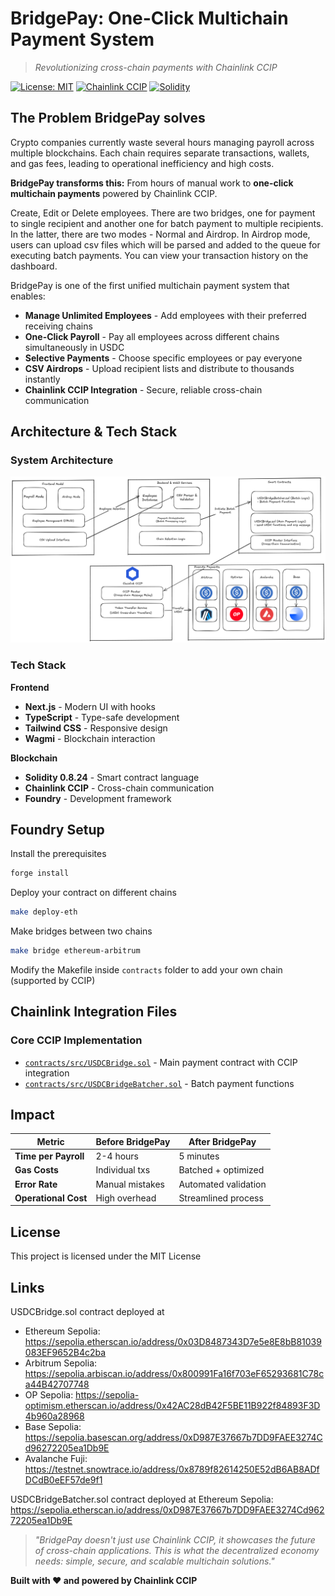 # BridgePay: One-Click Multichain Payment System

> *Revolutionizing cross-chain payments with Chainlink CCIP*

[![License: MIT](https://img.shields.io/badge/License-MIT-yellow.svg)](https://opensource.org/licenses/MIT)
[![Chainlink CCIP](https://img.shields.io/badge/Powered%20by-Chainlink%20CCIP-375BD2)](https://chain.link)
[![Solidity](https://img.shields.io/badge/Solidity-0.8.24-red)](https://soliditylang.org/)

## The Problem BridgePay solves

Crypto companies currently waste several hours managing payroll across multiple blockchains. Each chain requires separate transactions, wallets, and gas fees, leading to operational inefficiency and high costs.

**BridgePay transforms this:** From hours of manual work to **one-click multichain payments** powered by Chainlink CCIP.

Create, Edit or Delete employees. There are two bridges, one for payment to single recipient and another one for batch payment to multiple recipients. In the latter, there are two modes - Normal and Airdrop. In Airdrop mode, users can upload csv files which will be parsed and added to the queue for executing batch payments. You can view your transaction history on the dashboard.

BridgePay is one of the first unified multichain payment system that enables:

- **Manage Unlimited Employees** - Add employees with their preferred receiving chains
- **One-Click Payroll** - Pay all employees across different chains simultaneously in USDC
- **Selective Payments** - Choose specific employees or pay everyone
- **CSV Airdrops** - Upload recipient lists and distribute to thousands instantly
- **Chainlink CCIP Integration** - Secure, reliable cross-chain communication

## Architecture & Tech Stack

### System Architecture
![alt text](image.png)

### Tech Stack

**Frontend**
- **Next.js** - Modern UI with hooks
- **TypeScript** - Type-safe development
- **Tailwind CSS** - Responsive design
- **Wagmi** - Blockchain interaction

**Blockchain**
- **Solidity 0.8.24** - Smart contract language
- **Chainlink CCIP** - Cross-chain communication
- **Foundry** - Development framework

## Foundry Setup

Install the prerequisites
```bash
forge install
```

Deploy your contract on different chains
```bash
make deploy-eth
```

Make bridges between two chains
```bash
make bridge ethereum-arbitrum
```

Modify the Makefile inside `contracts` folder to add your own chain (supported by CCIP)

## Chainlink Integration Files

### Core CCIP Implementation
- [`contracts/src/USDCBridge.sol`](./contracts/src/USDCBridge.sol) - Main payment contract with CCIP integration
- [`contracts/src/USDCBridgeBatcher.sol`](./contracts/src/USDCBridgeBatcher.sol) - Batch payment functions

## Impact

| Metric | Before BridgePay | After BridgePay
|--------|----------------|----------------|
| **Time per Payroll** | 2-4 hours | 5 minutes
| **Gas Costs** | Individual txs | Batched + optimized
| **Error Rate** | Manual mistakes | Automated validation
| **Operational Cost** | High overhead | Streamlined process

## License

This project is licensed under the MIT License

## Links
USDCBridge.sol contract deployed at 
- Ethereum Sepolia: https://sepolia.etherscan.io/address/0x03D8487343D7e5e8E8bB81039083EF9652B4c2ba
- Arbitrum Sepolia: https://sepolia.arbiscan.io/address/0x800991Fa16f703eF65293681C78ca44B42707748
- OP Sepolia: https://sepolia-optimism.etherscan.io/address/0x42AC28dB42F5BE11B922f84893F3D4b960a28968
- Base Sepolia: https://sepolia.basescan.org/address/0xD987E37667b7DD9FAEE3274Cd96272205ea1Db9E
- Avalanche Fuji: https://testnet.snowtrace.io/address/0x8789f82614250E52dB6AB8ADfDCdB0eEF57de9f1

USDCBridgeBatcher.sol contract deployed at Ethereum Sepolia: https://sepolia.etherscan.io/address/0xD987E37667b7DD9FAEE3274Cd96272205ea1Db9E


> *"BridgePay doesn't just use Chainlink CCIP,  it showcases the future of cross-chain applications. This is what the decentralized economy needs: simple, secure, and scalable multichain solutions."*

**Built with ❤️ and powered by Chainlink CCIP**